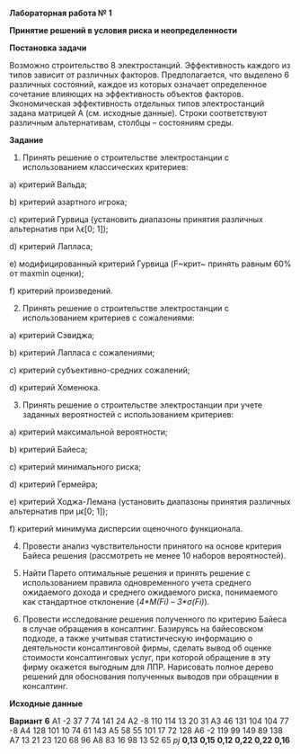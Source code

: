 **Лабораторная работа № 1**

**Принятие решений в условия риска и
неопределенности**

**Постановка задачи**

Возможно строительство 8 электростанций. Эффективность каждого из типов
зависит от различных факторов. Предполагается, что выделено 6 различных
состояний, каждое из которых означает определенное сочетание влияющих на
эффективность объектов факторов. Экономическая эффективность отдельных
типов электростанций задана матрицей А (см. исходные данные). Строки
соответствуют различным альтернативам, столбцы – состояниям среды.

**Задание**

1.  Принять решение о строительстве электростанции с использованием
    классических критериев:

<!-- -->
     
a) критерий Вальда;

b) критерий азартного игрока;

c) критерий Гурвица (установить диапазоны принятия различных альтернатив при λϵ[0; 1]);

d) критерий Лапласа;

e) модифицированный критерий Гурвица (F~крит~ принять равным 60% от maxmin оценки);

f) критерий произведений.

<!-- -->

2.  Принять решение о строительстве электростанции с использованием
    критериев с сожалениями:

<!-- -->

a)  критерий Сэвиджа;

b)  критерий Лапласа с сожалениями;

c)  критерий субъективно-средних сожалений;

d)  критерий Хоменюка.

<!-- -->

3.  Принять решение о строительстве электростанции при учете заданных
    вероятностей с использованием критериев:

<!-- -->

a)  критерий максимальной вероятности;

b)  критерий Байеса;

c)  критерий минимального риска;

d)  критерий Гермейра;

e)  критерий Ходжа-Лемана (установить диапазоны принятия различных альтернатив при μϵ[0; 1]);

f)  критерий минимума дисперсии оценочного функционала.

<!-- -->

4.  Провести анализ чувствительности принятого на основе критерия Байеса
    решения (рассмотреть не менее 10 наборов вероятностей).

5.  Найти Парето оптимальные решения и принять решение с использованием
    правила одновременного учета среднего ожидаемого дохода и среднего
    ожидаемого риска, понимаемого как стандартное отклонение (*4\*M(Fi)
    – 3\*σ(Fi)*).

6.  Провести исследование решения полученного по критерию Байеса в
    случае обращения в консалтинг. Базируясь на байесовском подходе, а
    также учитывая статистическую информацию о деятельности
    консалтинговой фирмы, сделать вывод об оценке стоимости
    консалтинговых услуг, при которой обращение в эту фирму окажется
    выгодным для ЛПР. Нарисовать полное дерево решений для обоснования
    полученных выводов при обращении в консалтинг.

**Исходные данные**

  **Вариант**   **6**
  А1            -2         37         7          74         141        24
  А2            -8         110        114        13         20         31
  А3            46         131        104        104        77         -8
  А4            128        101        10         74         61         143
  А5            58         55         101        17         72         128
  А6            -2         119        99         149        89         138
  А7            13         21         23         120        68         96
  А8            83         16         98         13         52         65
  *pj*          **0,13**   **0,15**   **0,12**   **0,22**   **0,22**   **0,16**